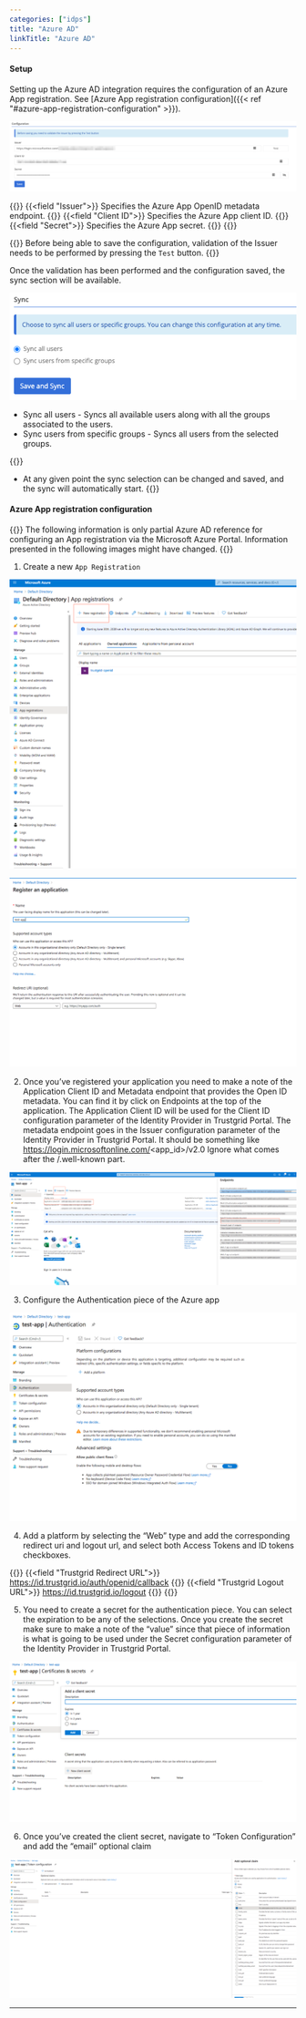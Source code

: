 ```yaml
---
categories: ["idps"]
title: "Azure AD"
linkTitle: "Azure AD"
---
```


#### Setup

Setting up the Azure AD integration requires the configuration of an Azure App registration.  See [Azure App registration configuration]({{< ref "#azure-app-registration-configuration" >}}).

![img](azure_ad_config.png) 

{{<fields>}}
{{<field "Issuer">}}
Specifies the Azure App OpenID metadata endpoint.
{{</field>}}
{{<field "Client ID">}}
Specifies the Azure App client ID.
{{</field>}}
{{<field "Secret">}}
Specifies the Azure App secret.
{{</field>}}
{{</fields>}}

{{<alert color="info">}}
Before being able to save the configuration, validation of the Issuer needs to be performed by pressing the `Test` button.
{{</alert>}}

Once the validation has been performed and the configuration saved, the sync section will be available.

![img](azure_ad_sync.png) 

- Sync all users - Syncs all available users along with all the groups associated to the users.
- Sync users from specific groups - Syncs all users from the selected groups.

{{<alert color="info">}}
- At any given point the sync selection can be changed and saved, and the sync will automatically start. 
{{</alert>}}

#### Azure App registration configuration

{{<alert color="info">}}
The following information is only partial Azure AD reference for configuring an App registration via the Microsoft Azure Portal.  Information presented in the following images might have changed.
{{</alert>}}

1. Create a new `App Registration`

![img](app_register.png)

![img](app_create.png) 

2. Once you’ve registered your application you need to make a note of the Application Client ID and Metadata endpoint that provides the Open ID metadata.  You can find it by click on Endpoints at the top of the application.  The Application Client ID will be used for the Client ID configuration parameter of the Identity Provider in Trustgrid Portal. The metadata endpoint goes in the Issuer configuration parameter
of the Identity Provider in Trustgrid Portal.  It should be something like https://login.microsoftonline.com/<app_id>/v2.0 Ignore what comes after the /.well-known part.

![img](app_endpoints.png) 

3. Configure the Authentication piece of the Azure app

![img](app_auth.png)

4. Add a platform by selecting the “Web” type and add the corresponding redirect uri and logout url, and select both Access Tokens and ID tokens checkboxes.

{{<fields>}}
{{<field "Trustgrid Redirect URL">}}
https://id.trustgrid.io/auth/openid/callback
{{</field>}}
{{<field "Trustgrid Logout URL">}}
https://id.trustgrid.io/logout
{{</field>}}
{{</fields>}}

5. You need to create a secret for the authentication piece.  You can select the expiration to be any of the selections.  Once you create the secret make sure to make a note of the “value” since that piece of information is what is going to be used under the Secret configuration parameter of the Identity Provider in Trustgrid Portal.

![img](app_secret.png)

6. Once you’ve created the client secret, navigate to “Token Configuration” and add the “email” optional claim

![img](app_token_config.png)

***

